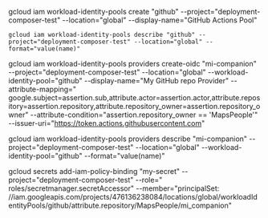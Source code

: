 gcloud iam workload-identity-pools create "github" --project="deployment-composer-test" --location="global"
--display-name="GitHub Actions Pool"

    gcloud iam workload-identity-pools describe "github" --project="deployment-composer-test" --location="global" --format="value(name)"

gcloud iam workload-identity-pools providers create-oidc "mi-companion" --project="deployment-composer-test"
--location="global" --workload-identity-pool="github" --display-name="My GitHub repo Provider"
--attribute-mapping="
google.subject=assertion.sub,attribute.actor=assertion.actor,attribute.repository=assertion.repository,attribute.repository_owner=assertion.repository_owner"
--attribute-condition="assertion.repository_owner == 'MapsPeople'"
--issuer-uri="https://token.actions.githubusercontent.com"

gcloud iam workload-identity-pools providers describe "mi-companion"   --project="deployment-composer-test"
--location="global"   --workload-identity-pool="github"   --format="value(name)"

gcloud secrets add-iam-policy-binding "my-secret" --project="deployment-composer-test" --role="
roles/secretmanager.secretAccessor" --member="principalSet:
//iam.googleapis.com/projects/476136238084/locations/global/workloadIdentityPools/github/attribute.repository/MapsPeople/mi_companion"
